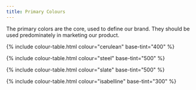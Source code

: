 ```yaml
---
title: Primary Colours
---
```


The primary colors are the core, used to define our brand. They should be used predominately in marketing our product.

{% include colour-table.html colour="cerulean" base-tint="400" %}

{% include colour-table.html colour="steel" base-tint="500" %}

{% include colour-table.html colour="slate" base-tint="500" %}

{% include colour-table.html colour="isabelline" base-tint="300" %}
